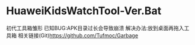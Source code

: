 # HuaweiKidsWatchTool-Ver.Bat
初代工具箱雏形
已知BUG:APK目录过长会导致崩溃
解决办法:放到桌面再拖入工具箱
相关链接(Git)https://github.com/Tufmoc/Garbage
